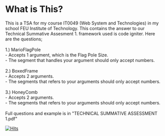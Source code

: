 <h1>What is This?</h1>
This is a TSA for my course IT0049 (Web System and Technologies) in my school FEU Institute of Technology. This contains the answer to our Technical Summative Assesment 1. framework used is code igniter. Here are the questions;<br>
<br>
1.) MarioFlagPole<br>
- Accepts 1 argument, which is the Flag Pole Size.<br>
- The segment that handles your argument should only accept numbers.<br>
<br>
2.) BoxedFrame<br>
- Accepts 2 arguments.<br>
- The segments that refers to your arguments should only accept numbers.<br>
<br>
3.) HoneyComb<br>
- Accepts 2 arguments.<br>
- The segments that refers to your arguments should only accept numbers.<br>
<br>
Full questions and example is in "TECHNICAL SUMMATIVE ASSESSMENT 1.pdf"

[![Hits](https://hits.seeyoufarm.com/api/count/incr/badge.svg?url=https%3A%2F%2Fgithub.com%2FromeJG&count_bg=%2379C83D&title_bg=%23555555&icon=&icon_color=%23E7E7E7&title=hits&edge_flat=false)](https://hits.seeyoufarm.com)
